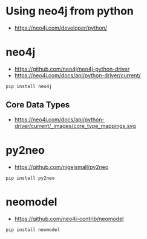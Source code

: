 # Using neo4j from python

* https://neo4j.com/developer/python/


# neo4j

* https://github.com/neo4j/neo4j-python-driver
* https://neo4j.com/docs/api/python-driver/current/

```
pip install neo4j
```

## Core Data Types

* https://neo4j.com/docs/api/python-driver/current/_images/core_type_mappings.svg

# py2neo

* https://github.com/nigelsmall/py2neo

```
pip install py2neo
```

# neomodel

* https://github.com/neo4j-contrib/neomodel

```
pip install neomodel
```


